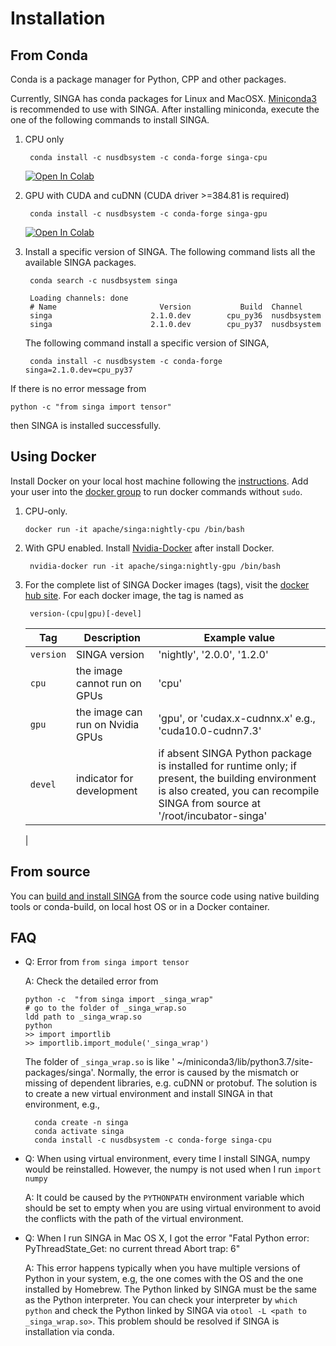 <!--
    Licensed to the Apache Software Foundation (ASF) under one
    or more contributor license agreements.  See the NOTICE file
    distributed with this work for additional information
    regarding copyright ownership.  The ASF licenses this file
    to you under the Apache License, Version 2.0 (the
    "License"); you may not use this file except in compliance
    with the License.  You may obtain a copy of the License at

      http://www.apache.org/licenses/LICENSE-2.0

    Unless required by applicable law or agreed to in writing,
    software distributed under the License is distributed on an
    "AS IS" BASIS, WITHOUT WARRANTIES OR CONDITIONS OF ANY
    KIND, either express or implied.  See the License for the
    specific language governing permissions and limitations
    under the License.
-->
# Installation

## From Conda

Conda is a package manager for Python, CPP and other packages.

Currently, SINGA has conda packages for Linux and MacOSX.
[Miniconda3](https://conda.io/miniconda.html) is recommended to use with SINGA.
After installing miniconda, execute the one of the following commands to install
SINGA.

1. CPU only 

        conda install -c nusdbsystem -c conda-forge singa-cpu
    [![Open In Colab](https://colab.research.google.com/assets/colab-badge.svg)](https://colab.research.google.com/drive/1Ntkhi-Z6XTR8WYPXiLwujHd2dOm0772V)

2. GPU with CUDA and cuDNN (CUDA driver >=384.81 is required)

        conda install -c nusdbsystem -c conda-forge singa-gpu

     [![Open In Colab](https://colab.research.google.com/assets/colab-badge.svg)](https://colab.research.google.com/drive/1do_TLJe18IthLOnBOsHCEe-FFPGk1sPJ)


3. Install a specific version of SINGA. The following command lists all the available SINGA packages.

        conda search -c nusdbsystem singa
        
        Loading channels: done
        # Name                       Version           Build  Channel             
        singa                      2.1.0.dev        cpu_py36  nusdbsystem         
        singa                      2.1.0.dev        cpu_py37  nusdbsystem   

    The following command install a specific version of SINGA,

        conda install -c nusdbsystem -c conda-forge singa=2.1.0.dev=cpu_py37


If there is no error message from

    python -c "from singa import tensor"

then SINGA is installed successfully.

## Using Docker

Install Docker on your local host machine following the [instructions](https://docs.docker.com/install/). Add your user into the [docker group](https://docs.docker.com/install/linux/linux-postinstall/) to run docker commands without `sudo`. 

1. CPU-only. 

       docker run -it apache/singa:nightly-cpu /bin/bash

2. With GPU enabled. Install [Nvidia-Docker](https://github.com/NVIDIA/nvidia-docker) after install Docker.

        nvidia-docker run -it apache/singa:nightly-gpu /bin/bash

3. For the complete list of SINGA Docker images (tags), visit the [docker hub site](https://hub.docker.com/r/apache/singa/). For each docker image, the tag is named as
        
        version-(cpu|gpu)[-devel]
    
    | Tag | Description| Example value|
    | --- | ---        | ---          |
    | `version`| SINGA version | 'nightly', '2.0.0', '1.2.0'| 
    | `cpu` | the image cannot run on GPUs |  'cpu' |
    | `gpu` | the image can run on Nvidia GPUs| 'gpu', or 'cudax.x-cudnnx.x' e.g., 'cuda10.0-cudnn7.3'|
    | `devel`| indicator for development|if absent SINGA Python package is installed for runtime only; if present, the building environment is also created, you can recompile SINGA from source at '/root/incubator-singa'
    |

## From source

You can [build and install SINGA](../develop/build.md) from the source code using native building tools or conda-build, on local host OS or in a Docker container.

## FAQ

* Q: Error from `from singa import tensor` 

    A: Check the detailed error from 
    
      python -c  "from singa import _singa_wrap"
      # go to the folder of _singa_wrap.so
      ldd path to _singa_wrap.so
      python
      >> import importlib
      >> importlib.import_module('_singa_wrap')
    
    
    The folder of `_singa_wrap.so` is like ' ~/miniconda3/lib/python3.7/site-packages/singa'.
    Normally, the error is caused by the mismatch or missing of dependent libraries, e.g. cuDNN or protobuf. The solution is to create a new virtual environment and install SINGA in that environment, e.g.,

        conda create -n singa
        conda activate singa
        conda install -c nusdbsystem -c conda-forge singa-cpu


* Q: When using virtual environment, every time I install SINGA, numpy would be reinstalled. However, the numpy is not used when I run `import numpy`

    A: It could be caused by the `PYTHONPATH` environment variable which should be set to empty when you are using virtual environment to avoid the conflicts with the path of the virtual environment.

* Q: When I run SINGA in Mac OS X, I got the error "Fatal Python error: PyThreadState_Get: no current thread  Abort trap: 6"

    A: This error happens typically when you have multiple versions of Python in your system, e.g, the one comes with the OS and the one installed by Homebrew. The Python linked by SINGA must be the same as the Python interpreter. You can check your interpreter by `which python` and check the Python linked by SINGA via `otool -L <path to _singa_wrap.so>`.
    This problem should be resolved if SINGA is installation via conda.
